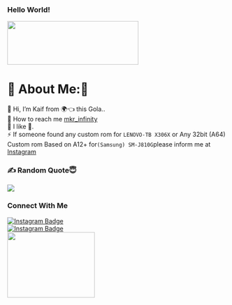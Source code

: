 ### Hello World!

<img src='(https://github.com/user-attachments/assets/2139188b-cc0e-4ba4-bb65-15b9e7d4a310)' style="height: 100px; width: 300px;"/>


# 💫 About Me:🥲
🔭  Hi, I’m Kaif from 🌍👈 this Gola..<br>🤝 How to reach me  [mkr_infinity](https://www.instagram.com/mkr_infinity)
<br>🌱 I like 🌹.<br>⚡ If someone found any custom rom for ```LENOVO-TB X306X``` or Any 32bit (A64) Custom rom Based on A12+ for```(Samsung) SM-J810G```please inform me at [Instagram](https://www.instagram.com/mkr_infinity/)


### ✍️ Random Quote😇
![](https://quotes-github-readme.vercel.app/api?type=horizontal&theme=radical)

### Connect With Me
<div id="badges">
  <a href="https://www.instagram.com/mkr_infinity/">
    <img src="https://img.shields.io/badge/Instagram-red?style=for-the-badge&logo=Instagram&logoColor=blue" alt="Instagram Badge"/>
  </a>  
</div>

<div id="badges">
  <a href="https://t.me/mkr_infinity">
    <img src="https://img.shields.io/badge/Telegram-red?style=for-the-badge&logo=telegram&logoColor=blue" alt="Instagram Badge"/>
  </a>  
</div>


<img src='https://github.com/user-attachments/assets/9d66a38f-9c7b-4705-9d82-504cbfd7f202' style="height: 150px; width: 200px;"/>
